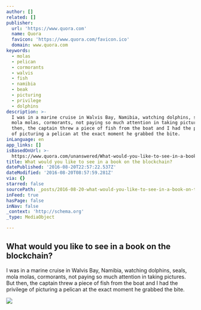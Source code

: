```yaml
---
author: []
related: []
publisher:
  url: 'https://www.quora.com'
  name: Quora
  favicon: 'https://www.quora.com/favicon.ico'
  domain: www.quora.com
keywords:
  - molas
  - pelican
  - cormorants
  - walvis
  - fish
  - namibia
  - beak
  - picturing
  - privilege
  - dolphins
description: >-
  I was in a marine cruise in Walvis Bay, Namibia, watching dolphins, seals,
  mola molas, cormorants, not paying so much attention in taking pictures. But
  then, the captain threw a piece of fish from the boat and I had the privilege
  of picturing a pelican at the exact moment he grabbed the bite.
inLanguage: en
app_links: []
isBasedOnUrl: >-
  https://www.quora.com/unanswered/What-would-you-like-to-see-in-a-book-on-the-blockchain
title: What would you like to see in a book on the blockchain?
datePublished: '2016-08-20T22:57:22.537Z'
dateModified: '2016-08-20T08:57:59.281Z'
via: {}
starred: false
sourcePath: _posts/2016-08-20-what-would-you-like-to-see-in-a-book-on-the-blockchain.md
inFeed: true
hasPage: false
inNav: false
_context: 'http://schema.org'
_type: MediaObject

---
```

<article style=""><h1>What would you like to see in a book on the blockchain?</h1><p>I was in a marine cruise in Walvis Bay, Namibia, watching dolphins, seals, mola molas, cormorants, not paying so much attention in taking pictures. But then, the captain threw a piece of fish from the boat and I had the privilege of picturing a pelican at the exact moment he grabbed the bite.</p><img src="https://qph.ec.quoracdn.net/main-custom-t-1056-600x315-odztzqlzelurmflrfztsjbgkwhhqdhcs.jpeg" /></article>